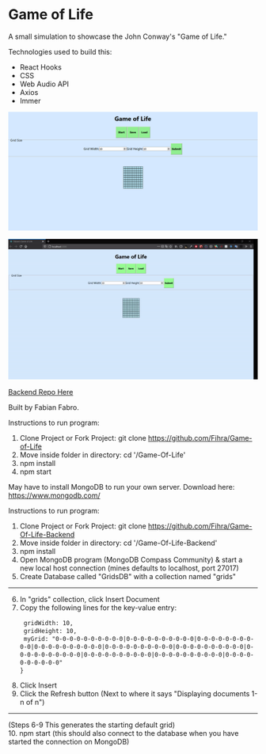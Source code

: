 # Game of Life

A small simulation to showcase the John Conway's "Game of Life."

Technologies used to build this:
- React Hooks
- CSS
- Web Audio API
- Axios
- Immer

![Game of Life Project](Game_Of_Life_Coding.png)

![Game of Life GIF](game-of-life-gif.gif)


[Backend Repo Here](https://github.com/Fihra/Game-Of-Life-Backend)

Built by Fabian Fabro.

Instructions to run program:
1. Clone Project or Fork Project: git clone https://github.com/Fihra/Game-of-Life
2. Move inside folder in directory: cd '/Game-Of-Life'
3. npm install
4. npm start

May have to install MongoDB to run your own server.
Download here: https://www.mongodb.com/

Instructions to run program:
1. Clone Project or Fork Project: git clone https://github.com/Fihra/Game-Of-Life-Backend
2. Move inside folder in directory: cd '/Game-Of-Life-Backend'
3. npm install
4. Open MongoDB program (MongoDB Compass Community) & start a new local host connection (mines defaults to localhost, port 27017)
5. Create Database called "GridsDB" with a collection named "grids"
----
6. In "grids" collection, click Insert Document
7. Copy the following lines for the key-value entry:
   ```{
    gridWidth: 10,
    gridHeight: 10,
    myGrid: "0-0-0-0-0-0-0-0-0-0|0-0-0-0-0-0-0-0-0-0|0-0-0-0-0-0-0-0-0-0|0-0-0-0-0-0-0-0-0-0|0-0-0-0-0-0-0-0-0-0|0-0-0-0-0-0-0-0-0-0|0-0-0-0-0-0-0-0-0-0|0-0-0-0-0-0-0-0-0-0|0-0-0-0-0-0-0-0-0-0|0-0-0-0-0-0-0-0-0-0"
   }
8. Click Insert
9. Click the Refresh button (Next to where it says "Displaying documents 1-n of n")
---- 
(Steps 6-9 This generates the starting default grid)\
10. npm start (this should also connect to the database when you have started the connection on MongoDB)

